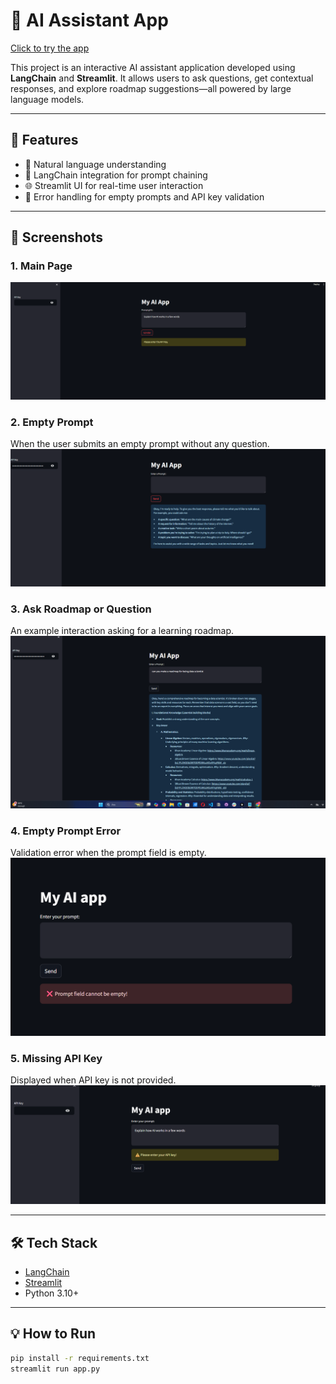 # 🤖 AI Assistant App

[Click to try the app](https://kubraozcan-ai-assistant-app.streamlit.app/)

This project is an interactive AI assistant application developed using **LangChain** and **Streamlit**. It allows users to ask questions, get contextual responses, and explore roadmap suggestions—all powered by large language models.

---

## 🚀 Features

- 🧠 Natural language understanding
- 🔗 LangChain integration for prompt chaining
- 🌐 Streamlit UI for real-time user interaction
- 🧩 Error handling for empty prompts and API key validation

---

## 📸 Screenshots

### 1. Main Page
![Main Page](images/my-ai-app1.png)

### 2. Empty Prompt
When the user submits an empty prompt without any question.
![Empty Prompt](images/my-ai-app2.png)

### 3. Ask Roadmap or Question
An example interaction asking for a learning roadmap.
![Ask Roadmap or Question](images/my-ai-app3.png)

### 4. Empty Prompt Error
Validation error when the prompt field is empty.
![Empty Prompt Error](images/my-ai-app4.png)

### 5. Missing API Key
Displayed when API key is not provided.
![Empty API Key Error](images/my-ai-app5.png)

---

## 🛠️ Tech Stack

- [LangChain](https://www.langchain.com/)
- [Streamlit](https://ai-app-with-langchain.streamlit.app/)
- Python 3.10+

---

## 💡 How to Run

```bash
pip install -r requirements.txt
streamlit run app.py
